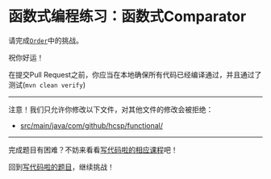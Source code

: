 # 函数式编程练习：函数式Comparator

请完成[`Order`](https://github.com/hcsp/functional-comparator/blob/master/src/main/java/com/github/hcsp/functional/Order.java)中的挑战。

祝你好运！

在提交Pull Request之前，你应当在本地确保所有代码已经编译通过，并且通过了测试(`mvn clean verify`)

-----
注意！我们只允许你修改以下文件，对其他文件的修改会被拒绝：
- [src/main/java/com/github/hcsp/functional/](https://github.com/hcsp/functional-comparator/blob/master/src/main/java/com/github/hcsp/functional/)
-----


完成题目有困难？不妨来看看[写代码啦的相应课程](https://xiedaimala.com/tasks/b7dcb38e-9a0a-4b94-8cc9-7f3dd14590fd)吧！

回到[写代码啦的题目](https://xiedaimala.com/tasks/b7dcb38e-9a0a-4b94-8cc9-7f3dd14590fd/quizzes/f778bfd7-89c7-47c7-ade7-6b5c87e11d0c)，继续挑战！ 
